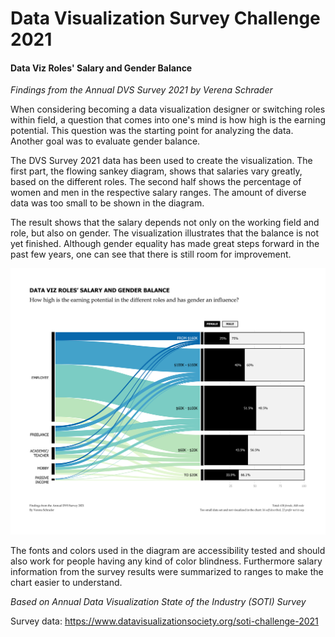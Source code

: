 #  Data Visualization Survey Challenge 2021 
#### Data Viz Roles' Salary and Gender Balance


_Findings from the Annual DVS Survey 2021
by Verena Schrader_

When considering becoming a data visualization designer or switching roles within field, a question that comes into one's mind is how high is the earning potential. This question was the starting point for analyzing the data. Another goal was to evaluate gender balance.

The DVS Survey 2021 data has been used to create the visualization. The first part, the flowing sankey diagram, shows that salaries vary greatly, based on the different roles. The second half shows the percentage of women and men in the respective salary ranges. The amount of diverse data was too small to be shown in the diagram. 

The result shows that the salary depends not only on the working field and role, but also on gender. The visualization illustrates that the balance is not yet finished. Although gender equality has made great steps forward in the past few years, one can see that there is still room for improvement. 


![Image description](data-viz-challenge-2021.png)


The fonts and colors used in the diagram are accessibility tested and should also work for people having any kind of color blindness. Furthermore salary information from the survey results were summarized to ranges to make the chart easier to understand. 


_Based on Annual Data Visualization State of the Industry (SOTI) Survey_

Survey data: https://www.datavisualizationsociety.org/soti-challenge-2021
